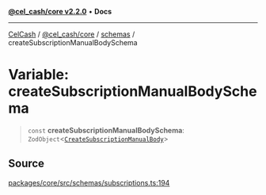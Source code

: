 [**@cel_cash/core v2.2.0**](../../README.md) • **Docs**

***

[CelCash](../../../../packages.md) / [@cel\_cash/core](../../README.md) / [schemas](../README.md) / createSubscriptionManualBodySchema

# Variable: createSubscriptionManualBodySchema

> `const` **createSubscriptionManualBodySchema**: `ZodObject`\<[`CreateSubscriptionManualBody`](../../index/type-aliases/CreateSubscriptionManualBody.md)\>

## Source

[packages/core/src/schemas/subscriptions.ts:194](https://github.com/Pyxlab/celcash/blob/b57c7034bd65dcd5b083f272f9cfe6cc4ff73f7b/packages/core/src/schemas/subscriptions.ts#L194)
